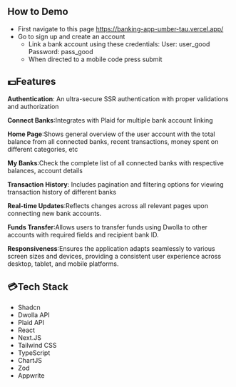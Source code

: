 ## How to Demo
* First navigate to this page https://banking-app-umber-tau.vercel.app/
* Go to sign up and create an account
  - Link a bank account using these credentials: User: user_good Password: pass_good
  - When directed to a mobile code press submit
## 💵Features
**Authentication**: An ultra-secure SSR authentication with proper validations and authorization

**Connect Banks**:Integrates with Plaid for multiple bank account linking

**Home Page**:Shows general overview of the user account with the total balance from all connected banks, recent transactions, money spent on different categories, etc

**My Banks**:Check the complete list of all connected banks with respective balances, account details

**Transaction History**: Includes pagination and filtering options for viewing transaction history of different banks

**Real-time Updates**:Reflects changes across all relevant pages upon connecting new bank accounts.

**Funds Transfer**:Allows users to transfer funds using Dwolla to other accounts with required fields and recipient bank ID.

**Responsiveness**:Ensures the application adapts seamlessly to various screen sizes and devices, providing a consistent user experience across desktop, tablet, and mobile platforms.

## 💳Tech Stack
* Shadcn
* Dwolla API
* Plaid API
* React
* Next.JS
* Tailwind CSS
* TypeScript
* ChartJS
* Zod
* Appwrite

